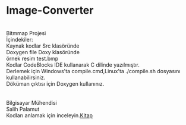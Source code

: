 # Image-Converter
<br/>Bitmmap Projesi
<br/>İçindekiler:
<br/>Kaynak kodlar Src klasöründe
<br/>Doxygen file Doxy klasöründe 
<br/>örnek resim test.bmp
<br/>Kodlar CodeBlocks IDE kullanarak C dilinde yazılmıştır.
<br/>Derlemek için Windows'ta compile.cmd,Linux'ta ./compile.sh dosyasını kullanabilirsiniz.
<br/>Döküman çıktısı için Doxygen kullanınız.
<br/>
<br/>
<br/>Bilgisayar Mühendisi
<br/>Salih Palamut
<br/>Kodları anlamak için inceleyin.<a href="https://drive.google.com/file/d/0B7uyyDOMx0RBc0xxNnlEazBtVjQ/view?pli=1" target="_blank">Kitap</a>
